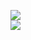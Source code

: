 [![](https://img.shields.io/badge/Made%20With-Github%20Spray-lightgrey.svg?style=for-the-badge&logo=github)](https://github.com/Annihil/github-spray#31338)  
[![](https://i.imgur.com/2DrTn0Z.gif)](https://github.com/Annihil/github-spray)